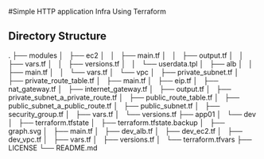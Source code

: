 #Simple HTTP application Infra Using Terraform 
## Directory Structure 
.
├── modules
│   ├── ec2
│   │   ├── main.tf
│   │   ├── output.tf
│   │   ├── vars.tf
│   │   ├── versions.tf
│   │   └── userdata.tpl
│   ├── alb
│   │   ├── main.tf
│   │   └── vars.tf
│   └── vpc
│       ├── private_subnet.tf
│       ├── private_route_table.tf
│       ├── main.tf
│       ├── eip.tf
│       ├── nat_gateway.tf
│       ├── internet_gateway.tf
│       ├── output.tf
│       ├── private_subnet_a_private_route.tf
│       ├── public_route_table.tf
│       ├── public_subnet_a_public_route.tf
│       ├── public_subnet.tf
│       ├── security_group.tf
│       ├── vars.tf
│       └── versions.tf
├── app01
│   └── dev
│       ├── terraform.tfstate
│       ├── terraform.tfstate.backup
│       ├── graph.svg
│       ├── main.tf
│       ├── dev_alb.tf
│       ├── dev_ec2.tf
│       ├── dev_vpc.tf
│       ├── vars.tf
│       ├── versions.tf
│       └── terraform.tfvars
├── LICENSE
└── README.md




